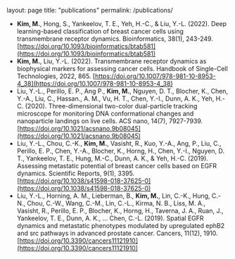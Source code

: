 layout: page
title: "publications"
permalink: /publications/

- **Kim, M.**, Hong, S., Yankeelov, T. E., Yeh, H.-C., & Liu, Y.-L. (2022). Deep learning-based classification of breast cancer cells using transmembrane receptor dynamics. Bioinformatics, 38(1), 243-249. [https://doi.org/10.1093/bioinformatics/btab581](https://doi.org/10.1093/bioinformatics/btab581)
- **Kim, M.**, Liu, Y.-L. (2022). Transmembrane receptor dynamics as biophysical markers for assessing cancer cells. Handbook of Single-Cell Technologies, 2022, 865. [https://doi.org/10.1007/978-981-10-8953-4_38](https://doi.org/10.1007/978-981-10-8953-4_38)
- Liu, Y.-L., Perillo, E. P., Ang P., **Kim, M.**, Nguyen, D. T., Blocher, K., Chen, Y.-A., Liu, C., Hassan., A. M., Vu, H. T., Chen, Y.-I., Dunn, A. K., Yeh, H.-C. (2020). Three-dimensional two-color dual-particle tracking microscope for monitoring DNA conformational changes and nanoparticle landings on live cells. ACS nano, 14(7), 7927-7939. [https://doi.org/10.1021/acsnano.9b08045](https://doi.org/10.1021/acsnano.9b08045)
- Liu, Y.-L., Chou, C.-K., **Kim, M.**, Vasisht, R., Kuo, Y.-A., Ang, P., Liu, C., Perillo, E. P., Chen, Y.-A., Blocher, K., Horng, H., Chen, Y.-I., Nguyen, D. T., Yankeelov, T. E., Hung, M.-C., Dunn, A. K., & Yeh, H.-C. (2019). Assessing metastatic potential of breast cancer cells based on EGFR dynamics. Scientific Reports, 9(1), 3395. [https://doi.org/10.1038/s41598-018-37625-0](https://doi.org/10.1038/s41598-018-37625-0)
- Liu, Y.-L., Horning, A. M., Lieberman, B., **Kim, M.**, Lin, C.-K., Hung, C.-N., Chou, C.-W., Wang, C.-M., Lin, C.-L., Kirma, N. B., Liss, M. A., Vasisht, R., Perillo, E. P., Blocher, K., Horng, H., Taverna, J. A., Ruan, J., Yankeelov, T. E., Dunn, A. K., … Chen, C.-L. (2019). Spatial EGFR dynamics and metastatic phenotypes modulated by upregulated ephB2 and src pathways in advanced prostate cancer. Cancers, 11(12), 1910. [https://doi.org/10.3390/cancers11121910](https://doi.org/10.3390/cancers11121910)
